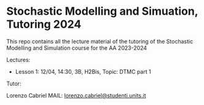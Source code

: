 # Stochastic Modelling and Simuation, Tutoring 2024
This repo contains all the lecture material of the tutoring of the Stochastic Modelling and Simulation course for the AA 2023-2024

Lectures:

 - Lesson 1: 12/04, 14:30, 3B, H2Bis, Topic: DTMC part 1


Tutor:

Lorenzo Cabriel
MAIL: lorenzo.cabriel@studenti.units.it
